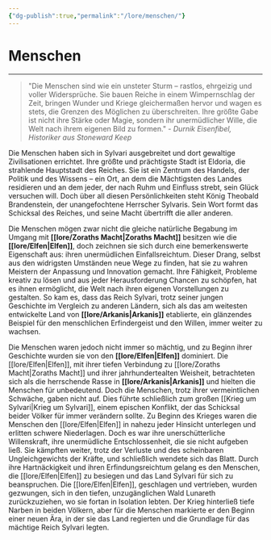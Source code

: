 ```yaml
---
{"dg-publish":true,"permalink":"/lore/menschen/"}
---
```


# Menschen
___
>"Die Menschen sind wie ein unsteter Sturm – rastlos, ehrgeizig und voller Widersprüche. Sie bauen Reiche in einem Wimpernschlag der Zeit, bringen Wunder und Kriege gleichermaßen hervor und wagen es stets, die Grenzen des Möglichen zu überschreiten. Ihre größte Gabe ist nicht ihre Stärke oder Magie, sondern ihr unermüdlicher Wille, die Welt nach ihrem eigenen Bild zu formen." - *Durnik Eisenfibel, Historiker aus Stoneward Keep*

Die Menschen haben sich in Sylvari ausgebreitet und dort gewaltige Zivilisationen errichtet. Ihre größte und prächtigste Stadt ist Eldoria, die strahlende Hauptstadt des Reiches. Sie ist ein Zentrum des Handels, der Politik und des Wissens – ein Ort, an dem die Mächtigsten des Landes residieren und an dem jeder, der nach Ruhm und Einfluss strebt, sein Glück versuchen will.
Doch über all diesen Persönlichkeiten steht König Theobald Brandenstein, der unangefochtene Herrscher Sylvaris. Sein Wort formt das Schicksal des Reiches, und seine Macht übertrifft die aller anderen.

Die Menschen mögen zwar nicht die gleiche natürliche Begabung im Umgang mit **[[lore/Zoraths Macht\|Zoraths Macht]]** besitzen wie die **[[lore/Elfen\|Elfen]]**, doch zeichnen sie sich durch eine bemerkenswerte Eigenschaft aus: ihren unermüdlichen Einfallsreichtum. Dieser Drang, selbst aus den widrigsten Umständen neue Wege zu finden, hat sie zu wahren Meistern der Anpassung und Innovation gemacht. Ihre Fähigkeit, Probleme kreativ zu lösen und aus jeder Herausforderung Chancen zu schöpfen, hat es ihnen ermöglicht, die Welt nach ihren eigenen Vorstellungen zu gestalten. So kam es, dass das Reich Sylvari, trotz seiner jungen Geschichte im Vergleich zu anderen Ländern, sich als das am weitesten entwickelte Land von **[[lore/Arkanis\|Arkanis]]** etablierte, ein glänzendes Beispiel für den menschlichen Erfindergeist und den Willen, immer weiter zu wachsen.

Die Menschen waren jedoch nicht immer so mächtig, und zu Beginn ihrer Geschichte wurden sie von den **[[lore/Elfen\|Elfen]]** dominiert. Die [[lore/Elfen\|Elfen]], mit ihrer tiefen Verbindung zu [[lore/Zoraths Macht\|Zoraths Macht]] und ihrer jahrhundertealten Weisheit, betrachteten sich als die herrschende Rasse in **[[lore/Arkanis\|Arkanis]]** und hielten die Menschen für unbedeutend. Doch die Menschen, trotz ihrer vermeintlichen Schwäche, gaben nicht auf. Dies führte schließlich zum großen [[Krieg um Sylvari\|Krieg um Sylvari]], einem epischen Konflikt, der das Schicksal beider Völker für immer verändern sollte. Zu Beginn des Krieges waren die Menschen den [[lore/Elfen\|Elfen]] in nahezu jeder Hinsicht unterlegen und erlitten schwere Niederlagen. Doch es war ihre unerschütterliche Willenskraft, ihre unermüdliche Entschlossenheit, die sie nicht aufgeben ließ. Sie kämpften weiter, trotz der Verluste und des scheinbaren Ungleichgewichts der Kräfte, und schließlich wendete sich das Blatt. Durch ihre Hartnäckigkeit und ihren Erfindungsreichtum gelang es den Menschen, die [[lore/Elfen\|Elfen]] zu besiegen und das Land Sylvari für sich zu beanspruchen. Die [[lore/Elfen\|Elfen]], geschlagen und vertrieben, wurden gezwungen, sich in den tiefen, unzugänglichen Wald Lunareth zurückzuziehen, wo sie fortan in Isolation lebten. Der Krieg hinterließ tiefe Narben in beiden Völkern, aber für die Menschen markierte er den Beginn einer neuen Ära, in der sie das Land regierten und die Grundlage für das mächtige Reich Sylvari legten.